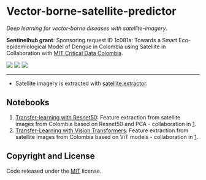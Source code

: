 # Vector-borne-satellite-predictor
*Deep learning for vector-borne diseases with satellite-imagery*.

**Sentinelhub grant**: Sponsoring request ID 1c081a: Towards a Smart Eco-epidemiological Model of Dengue in Colombia using Satellite in Collaboration with [MIT Critical Data Colombia](https://github.com/MITCriticalData-Colombia). 

<p align="left">
    <a href="https://www.python.org/">
      <img src="https://img.shields.io/badge/Python-3.8-ff69b4.svg" /></a>
    <a href= "https://pytorch.org/">
      <img src="https://img.shields.io/badge/PyTorch-1.8-2BAF2B.svg" /></a>
    <a href= "https://github.com/sebasmos/vector-borne-satellite-predictor/blob/main/LICENCE">
      <img src="https://img.shields.io/badge/License-MIT-blue.svg" /></a>
</p>
<hr/>

* Satellite imagery is extracted with [satellite.extractor](https://github.com/sebasmos/satellite.extractor).

## Notebooks

1. [Transfer-learning with Resnet50](https://github.com/sebasmos/vector-borne-satellite-predictor/blob/main/notebooks/Deep_learning_for_Vector_Borne_Diseases.ipynb): Feature extraction from satellite images from Colombia based on Resnet50 and PCA - collaboration in [1](https://github.com/MITCriticalData-Colombia).
1. [Transfer-Learning with Vision Transformers](https://github.com/sebasmos/vector-borne-satellite-predictor/blob/main/notebooks/VIT_Deep_learning_for_Vector_Borne_Diseases.ipynb): Feature extraction from satellite images from Colombia based on ViT models - collaboration in [1](https://github.com/MITCriticalData-Colombia).




## Copyright and License

Code released under the [MIT](https://github.com/sebasmos/vector-borne-satellite-predictor/blob/main/LICENCE) license.